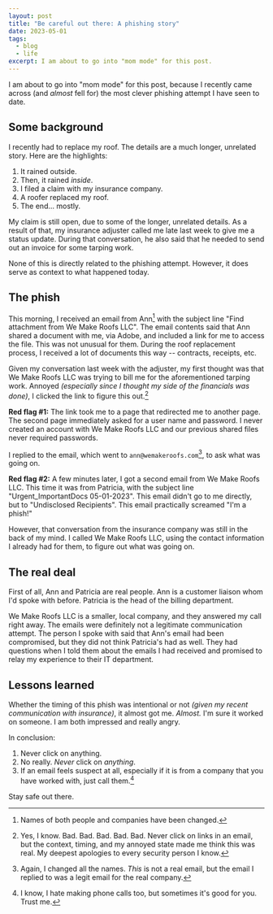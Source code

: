 ```yaml
---
layout: post
title: "Be careful out there: A phishing story"
date: 2023-05-01
tags:
  - blog
  - life
excerpt: I am about to go into "mom mode" for this post.
---
```


I am about to go into "mom mode" for this post, because I recently came across (and _almost_ fell for) the most clever phishing attempt I have seen to date.

## Some background

I recently had to replace my roof. The details are a much longer, unrelated story. Here are the highlights:

1. It rained outside.
2. Then, it rained _inside_.
3. I filed a claim with my insurance company.
4. A roofer replaced my roof.
5. The end... mostly.

My claim is still open, due to some of the longer, unrelated details. As a result of that, my insurance adjuster called me late last week to give me a status update. During that conversation, he also said that he needed to send out an invoice for some tarping work.

None of this is directly related to the phishing attempt. However, it does serve as context to what happened today.

## The phish

This morning, I received an email from Ann[^1] with the subject line "Find attachment from We Make Roofs LLC". The email contents said that Ann shared a document with me, via Adobe, and included a link for me to access the file. This was not unusual for them. During the roof replacement process, I received a lot of documents this way -- contracts, receipts, etc.

Given my conversation last week with the adjuster, my first thought was that We Make Roofs LLC was trying to bill me for the aforementioned tarping work. Annoyed _(especially since I thought my side of the financials was done)_, I clicked the link to figure this out.[^2]

**Red flag #1:** The link took me to a page that redirected me to another page. The second page immediately asked for a user name and password. I never created an account with We Make Roofs LLC and our previous shared files never required passwords.

I replied to the email, which went to `ann@wemakeroofs.com`[^3], to ask what was going on.

**Red flag #2:** A few minutes later, I got a second email from We Make Roofs LLC. This time it was from Patricia, with the subject line "Urgent_ImportantDocs 05-01-2023". This email didn't go to me directly, but to "Undisclosed Recipients". This email practically screamed "I'm a phish!"

However, that conversation from the insurance company was still in the back of my mind. I called We Make Roofs LLC, using the contact information I already had for them, to figure out what was going on.

## The real deal

First of all, Ann and Patricia are real people. Ann is a customer liaison whom I'd spoke with before. Patricia is the head of the billing department.

We Make Roofs LLC is a smaller, local company, and they answered my call right away. The emails were definitely not a legitimate communication attempt. The person I spoke with said that Ann's email had been compromised, but they did not think Patricia's had as well. They had questions when I told them about the emails I had received and promised to relay my experience to their IT department. 

## Lessons learned

Whether the timing of this phish was intentional or not _(given my recent communication with insurance)_, it almost got me. _Almost._ I'm sure it worked on someone. I am both impressed and really angry. 

In conclusion:

1. Never click on anything.
2. No really. _Never_ click on _anything_.
3. If an email feels suspect at all, especially if it is from a company that you have worked with, just call them.[^4]

Stay safe out there.



[^1]: Names of both people and companies have been changed.
[^2]: Yes, I know. Bad. Bad. Bad. Bad. Bad. Never click on links in an email, but the context, timing, and my annoyed state made me think this was real. My deepest apologies to every security person I know.
[^3]: Again, I changed all the names. _This_ is not a real email, but the email I replied to was a legit email for the real company.
[^4]: I know, I hate making phone calls too, but sometimes it's good for you. Trust me.
